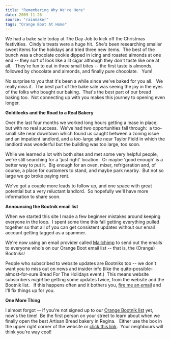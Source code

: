 ```yaml
---
title: "Remembering Why We're Here"
date: 2009-11-26
source: "rainmaker"
tags: "Orange Boot At Home"
---
```



We had a bake sale today at The Day Job to kick off the Christmas festivities.  Cindy's treats were a huge hit.  She's been researching smaller sweet items for the holidays and tried three new items.  The best of the bunch was a chocolate cookie dipped in icing and roasted almonds at one end -- they sort of look like a lit cigar although they don't taste like one at all.   They're fun to eat in three small bites -- the first taste is almonds, followed by chocolate and almonds, and finally pure chocolate.   Yum!

No surprise to you that it's been a while since we've baked for you all.   We really miss it.  The best part of the bake sale was seeing the joy in the eyes of the folks who bought our baking.  That's the best part of our bread baking too.  Not connecting up with you makes this journey to opening even longer.

**Goldilocks and the Road to a Real Bakery**

Over the last four months we worked long hours getting a lease in place, but with no real success.  We've had two opportunities fall through:  a too-small site near downtown which found us caught between a zoning issue and an impatient landlord, and a too-large site near Taylor Field in which the landlord was wonderful but the building was too large, too soon.

While we learned a lot with both sites and met some very helpful people, we're still searching for a 'just right' location.  Or maybe 'good enough' is a better way to put it.  Big enough for an oven, mixer, refrigeration and, of course, a place for customers to stand, and maybe park nearby.  But not so large we go broke paying rent.

We've got a couple more leads to follow up, and one space with great potential but a very reluctant landlord.  So hopefully we'll have more information to share soon.


**Announcing the Bootnik email list**

When we started this site I made a few beginner mistakes around keeping everyone in the loop.  I spent some time this fall getting everything pulled together so that all of you can get consistent updates without our email account getting tagged as a spammer.

We're now using an email provider called [Mailchimp](http://mailchimp.com/) to send out the emails to everyone who's on our Orange Boot email list -- that is, the (Orange) Bootniks!

People who subscribed to website updates are Bootniks too -- we don't want you to miss out on news and insider info (like the quite-possible-almost-for-sure Bread For The Holidays event.)  This means website subscribers *might* be getting some updates twice, from the website and the Bootnik list.   If this happens often and it bothers you, [fire me an email](mailto:mark@madbaker.com) and I'll fix things up for you.

**One More Thing**

I almost forgot -- if you're not signed up to our [Orange Bootnik list](http://eepurl.com/eQeI) yet, now's the time!  Be the first person on your street to learn about when we finally open the best Artisan Bread bakery in Regina.   Either use the box in the upper right corner of the website or [click this link](http://eepurl.com/eQeI).  Your neighbours will think you're way cool!


